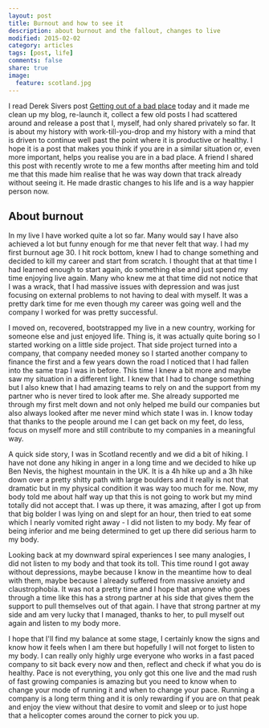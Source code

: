 ```yaml
---
layout: post
title: Burnout and how to see it
description: about burnout and the fallout, changes to live
modified: 2015-02-02
category: articles
tags: [post, life]
comments: false
share: true
image:
  feature: scotland.jpg
---
```


I read Derek Sivers post [Getting out of a bad
place](http://sivers.org/bad) today and it made me clean up my blog,
re-launch it, collect a few old posts I had scattered around and release
a post that I, myself, had only shared privately so far. It is about my
history with work-till-you-drop and my history with a mind that is
driven to continue well past the point where it is productive or
healthy. I hope it is a post that makes you think if you are in a
similar situation or, even more important, helps you realise you are in
a bad place. A friend I shared this post with recently wrote to me a few
months after meeting him and told me that this made him realise that he
was way down that track already without seeing it. He made drastic
changes to his life and is a way happier person now.

About burnout
-------------

In my live I have worked quite a lot so far. Many would say I have also
achieved a lot but funny enough for me that never felt that way. I had
my first burnout age 30. I hit rock bottom, knew I had to change
something and decided to kill my career and start from scratch. I
thought that at that time I had learned enough to start again, do
something else and just spend my time enjoying live again. Many who
knew me at that time did not notice that I was a wrack, that I had
massive issues with depression and was just focusing on external
problems to not having to deal with myself. It was a pretty dark time
for me even though my career was going well and the company I worked for
was pretty successful.

I moved on, recovered, bootstrapped my live in a new country, working
for someone else and just enjoyed life. Thing is, it was actually quite
boring so I started working on a little side project. That side project
turned into a company, that company needed money so I started another
company to finance the first and a few years down the road I noticed
that I had fallen into the same trap I was in before. This time I knew a
bit more and maybe saw my situation in a different light. I knew that I
had to change something but I also knew that I had amazing teams to
rely on and the support from my partner who is never tired to look after
me. She already supported me through my first melt down and not
only helped me build our companies but also always looked after me never
mind which state I was in. I know today that thanks to the people around
me I can get back on my feet, do less, focus on myself more and still
contribute to my companies in a meaningful way.

A quick side story, I was in Scotland recently and we did a bit of
hiking. I have not done any hiking in anger in a long time and we
decided to hike up Ben Nevis, the highest mountain in the UK. It is a 4h
hike up and a 3h hike down over a pretty shitty path with large boulders
and it really is not that dramatic but in my physical condition it was
way too much for me. Now, my body told me about half way up that this is
not going to work but my mind totally did not accept that. I was up
there, it was amazing, after I got up from that big bolder I was lying
on and slept for an hour, then tried to eat some which I nearly vomited
right away - I did not listen to my body. My fear of being inferior and
me being determined to get up there did serious harm to my body.

Looking back at my downward spiral experiences I see many analogies, I
did not listen to my body and that took its toll. This time round I got
away without depressions, maybe because I know in the meantime how to
deal with them, maybe because I already suffered from massive anxiety
and claustrophobia. It was not a pretty time and I hope that anyone who
goes through a time like this has a strong partner at his side that
gives them the support to pull themselves out of that again. I have that
strong partner at my side and am very lucky that I managed, thanks to
her, to pull myself out again and listen to my body more.

I hope that I'll find my balance at some stage, I certainly know the
signs and know how it feels when I am there but hopefully I will not
forget to listen to my body. I can really only highly urge everyone who
works in a fast paced company to sit back every now and then, reflect
and check if what you do is healthy. Pace is not everything, you only
got this one live and the mad rush of fast growing companies is amazing
but you need to know when to change your mode of running it and when to
change your pace. Running a company is a long term thing and it is only
rewarding if you are on that peak and enjoy the view without that
desire to vomit and sleep or to just hope that a helicopter comes around
the corner to pick you up.

